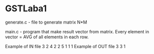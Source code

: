 # GSTLaba1
generate.c - file to generate matrix N*M


main.c - program that make result vector from matrix. Every element in vector = AVG of all elements in each row.


Example of IN file
        3 2 4
        2 2 5
        1 1 1
Example of OUT file
        3 3 1
